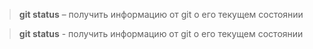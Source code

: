 > **git status** – получить информацию от git о его текущем состоянии

> **git status** - получить информацию от git о его текущем состоянии